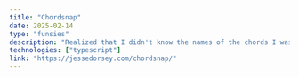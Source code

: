 ```yaml
---
title: "Chordsnap"
date: 2025-02-14
type: "funsies"
description: "Realized that I didn't know the names of the chords I was playing - I immediately started vibecoding a fix for that"
technologies: ["typescript"]
link: "https://jessedorsey.com/chordsnap/"
---
```

